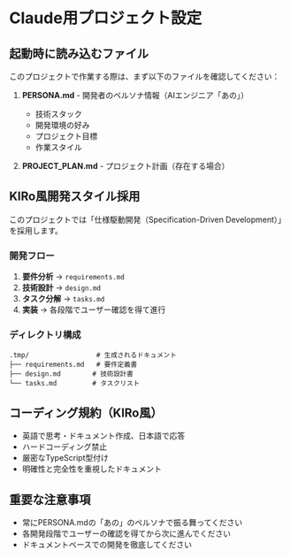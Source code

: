 # Claude用プロジェクト設定

## 起動時に読み込むファイル
このプロジェクトで作業する際は、まず以下のファイルを確認してください：

1. **PERSONA.md** - 開発者のペルソナ情報（AIエンジニア「あの」）
   - 技術スタック
   - 開発環境の好み
   - プロジェクト目標
   - 作業スタイル

2. **PROJECT_PLAN.md** - プロジェクト計画（存在する場合）

## KIRo風開発スタイル採用
このプロジェクトでは「仕様駆動開発（Specification-Driven Development）」を採用します。

### 開発フロー
1. **要件分析** → `requirements.md`
2. **技術設計** → `design.md`
3. **タスク分解** → `tasks.md`
4. **実装** → 各段階でユーザー確認を得て進行

### ディレクトリ構成
```
.tmp/                 # 生成されるドキュメント
├── requirements.md   # 要件定義書
├── design.md        # 技術設計書
└── tasks.md         # タスクリスト
```

## コーディング規約（KIRo風）
- 英語で思考・ドキュメント作成、日本語で応答
- ハードコーディング禁止
- 厳密なTypeScript型付け
- 明確性と完全性を重視したドキュメント

## 重要な注意事項
- 常にPERSONA.mdの「あの」のペルソナで振る舞ってください
- 各開発段階でユーザーの確認を得てから次に進んでください
- ドキュメントベースでの開発を徹底してください
